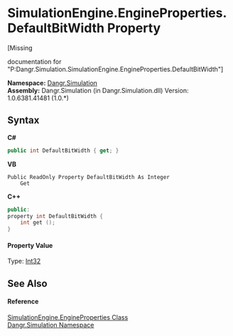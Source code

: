 # SimulationEngine.EngineProperties.DefaultBitWidth Property 
 

\[Missing <summary> documentation for "P:Dangr.Simulation.SimulationEngine.EngineProperties.DefaultBitWidth"\]

**Namespace:**&nbsp;<a href="N_Dangr_Simulation">Dangr.Simulation</a><br />**Assembly:**&nbsp;Dangr.Simulation (in Dangr.Simulation.dll) Version: 1.0.6381.41481 (1.0.*)

## Syntax

**C#**<br />
``` C#
public int DefaultBitWidth { get; }
```

**VB**<br />
``` VB
Public ReadOnly Property DefaultBitWidth As Integer
	Get
```

**C++**<br />
``` C++
public:
property int DefaultBitWidth {
	int get ();
}
```


#### Property Value
Type: <a href="http://msdn2.microsoft.com/en-us/library/td2s409d" target="_blank">Int32</a>

## See Also


#### Reference
<a href="T_Dangr_Simulation_SimulationEngine_EngineProperties">SimulationEngine.EngineProperties Class</a><br /><a href="N_Dangr_Simulation">Dangr.Simulation Namespace</a><br />